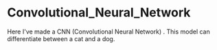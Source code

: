 # Convolutional_Neural_Network
Here I've made a CNN (Convolutional Neural Network) . This  model can differentiate between a cat and a dog. 
